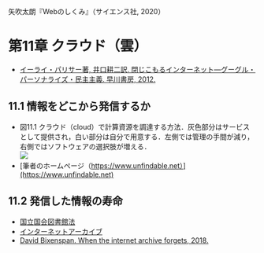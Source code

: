 矢吹太朗『Webのしくみ』（サイエンス社, 2020）

# 第11章 クラウド（雲）

- [イーライ・パリサー著, 井口耕二訳. 閉じこもるインターネット&mdash;グーグル・パーソナライズ・民主主義. 早川書房, 2012.](https://calil.jp/search?q=%E9%96%89%E3%81%98%E3%81%93%E3%82%82%E3%82%8B%E3%82%A4%E3%83%B3%E3%82%BF%E3%83%BC%E3%83%8D%E3%83%83%E3%83%88)

## 11.1 情報をどこから発信するか

- 図11.1 クラウド（cloud）で計算資源を調達する方法．灰色部分はサービスとして提供され，白い部分は自分で用意する．左側では管理の手間が減り，右側ではソフトウェアの選択肢が増える．<br>![](figures/11-1.svg)
- [筆者のホームページ（https://www.unfindable.net）](https://www.unfindable.net)

## 11.2 発信した情報の寿命

- [国立国会図書館法](https://elaws.e-gov.go.jp/search/elawsSearch/elaws_search/lsg0500/detail?lawId=323AC1000000005)
- [インターネットアーカイブ](https://archive.org)
- [David Bixenspan. When the internet archive forgets, 2018.](https://gizmodo.com/when-the-internet-archive-forgets-1830462131)
